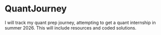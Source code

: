 # QuantJourney
I will track my quant prep journey, attempting to get a quant internship in summer 2026. This will include resources and coded solutions.

